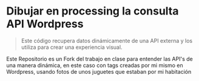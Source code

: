 # Dibujar en processing la consulta API Wordpress

> Este código recupera datos dinámicamente de una API externa y los utiliza para crear una experiencia visual.

Este Repositorio es un Fork del trabajo en clase para entender las API's de una manera dinámica, en este caso con tags creadas por mi mismo en Wordpress, usando fotos de unos juguetes que estaban por mi habitación